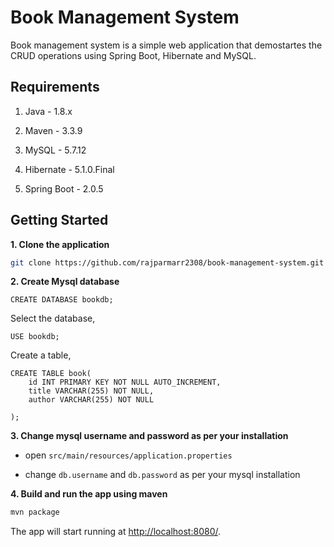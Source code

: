 # Book Management System

Book management system is a simple web application that demostartes the CRUD operations using Spring Boot, Hibernate and MySQL.

## Requirements

1. Java - 1.8.x

2. Maven - 3.3.9

3. MySQL - 5.7.12

4. Hibernate - 5.1.0.Final

5. Spring Boot - 2.0.5

## Getting Started


**1. Clone the application**

```bash
git clone https://github.com/rajparmarr2308/book-management-system.git
```

**2. Create Mysql database**

```
CREATE DATABASE bookdb;
```

Select the database,

```
USE bookdb;
```

Create a table,

```
CREATE TABLE book(
	id INT PRIMARY KEY NOT NULL AUTO_INCREMENT,
	title VARCHAR(255) NOT NULL,
	author VARCHAR(255) NOT NULL
	
);
```

**3. Change mysql username and password as per your installation**

+ open `src/main/resources/application.properties`

+ change `db.username` and `db.password` as per your mysql installation

**4. Build and run the app using maven**

```bash
mvn package
```

The app will start running at <http://localhost:8080/>.



